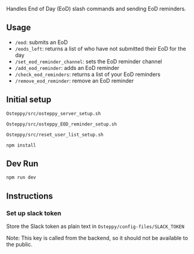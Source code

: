 Handles End of Day (EoD) slash commands and sending EoD reminders.

## Usage
* `/eod`: submits an EoD
* `/eods_left`: returns a list of who have not submitted their EoD for the day
* `/set_eod_reminder_channel`: sets the EoD reminder channel
* `/add_eod_reminder`: adds an EoD reminder
* `/check_eod_reminders`: returns a list of your EoD reminders
* `/remove_eod_reminder`: remove an EoD reminder

## Initial setup

`Osteppy/src/osteppy_server_setup.sh`

`Osteppy/src/osteppy_EOD_reminder_setup.sh`

`Osteppy/src/reset_user_list_setup.sh`

`npm install`

## Dev Run

`npm run dev`

## Instructions

### Set up slack token

Store the Slack token as plain text in `Osteppy/config-files/SLACK_TOKEN`

Note: This key is called from the backend, so it should not be available to the public.
